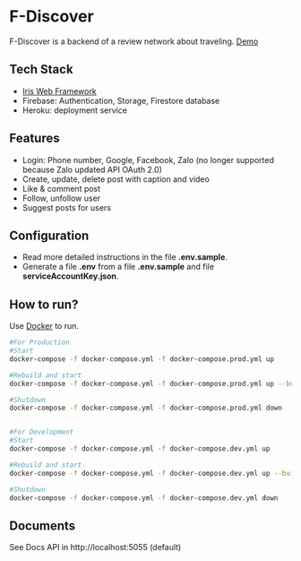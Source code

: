 # F-Discover

F-Discover is a backend of a review network about traveling. [Demo](http://f-discover.web.app/)

## Tech Stack

- [Iris Web Framework](https://www.iris-go.com/)
- Firebase: Authentication, Storage, Firestore database
- Heroku: deployment service

## Features

- Login: Phone number, Google, Facebook, Zalo (no longer supported because Zalo updated API OAuth 2.0)
- Create, update, delete post with caption and video
- Like & comment post
- Follow, unfollow user
- Suggest posts for users

## Configuration

- Read more detailed instructions in the file **.env.sample**.
- Generate a file **.env** from a file **.env.sample** and file **serviceAccountKey.json**.

## How to run?

Use [Docker](https://www.docker.com/) to run.

```bash
#For Production
#Start
docker-compose -f docker-compose.yml -f docker-compose.prod.yml up

#Rebuild and start
docker-compose -f docker-compose.yml -f docker-compose.prod.yml up --build

#Shutdown
docker-compose -f docker-compose.yml -f docker-compose.prod.yml down


#For Development
#Start
docker-compose -f docker-compose.yml -f docker-compose.dev.yml up

#Rebuild and start
docker-compose -f docker-compose.yml -f docker-compose.dev.yml up --build

#Shutdown
docker-compose -f docker-compose.yml -f docker-compose.dev.yml down
```

## Documents

See Docs API in http://localhost:5055 (default)
